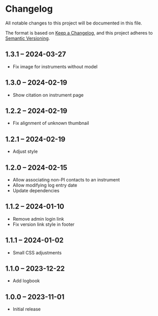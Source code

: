 # Changelog

All notable changes to this project will be documented in this file.

The format is based on [Keep a Changelog](https://keepachangelog.com/en/1.0.0/),
and this project adheres to [Semantic Versioning](https://semver.org/spec/v2.0.0.html).

## 1.3.1 – 2024-03-27

- Fix image for instruments without model

## 1.3.0 – 2024-02-19

- Show citation on instrument page

## 1.2.2 – 2024-02-19

- Fix alignment of unknown thumbnail

## 1.2.1 – 2024-02-19

- Adjust style

## 1.2.0 – 2024-02-15

- Allow associating non-PI contacts to an instrument
- Allow modifying log entry date
- Update dependencies

## 1.1.2 – 2024-01-10

- Remove admin login link
- Fix version link style in footer

## 1.1.1 – 2024-01-02

- Small CSS adjustments

## 1.1.0 – 2023-12-22

- Add logbook

## 1.0.0 – 2023-11-01

- Initial release

